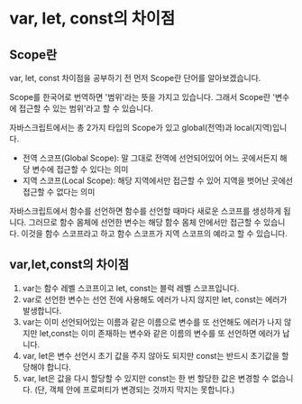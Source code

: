 # var, let, const의 차이점

## Scope란

var, let, const 차이점을 공부하기 전 먼저 Scope란 단어를 알아보겠습니다.

Scope를 한국어로 번역하면 '범위'라는 뜻을 가지고 있습니다. 그래서 Scope란 '변수에 접근할 수 있는 범위'라고 할 수 있습니다.

자바스크립트에서는 총 2가지 타입의 Scope가 있고 global(전역)과 local(지역)입니다.

- 전역 스코프(Global Scope): 말 그대로 전역에 선언되어있어 어느 곳에서든지 해당 변수에 접근할 수 있다는 의미
- 지역 스코프(Local Scope): 해당 지역에서만 접근할 수 있어 지역을 벗어난 곳에선 접근할 수 없다는 의미

자바스크립트에서 함수를 선언하면 함수를 선언할 때마다 새로운 스코프를 생성하게 됩니다. 그러므로 함수 몸체에 선언한 변수는 해당 함수 몸체 안에서만 접근할 수 있습니다. 이것을 함수 스코프라고 하고 함수 스코프가 지역 스코프의 예라고 할 수 있습니다.

## var,let,const의 차이점

1. var는 함수 레벨 스코프이고 let, const는 블럭 레벨 스코프입니다.
2. var로 선언한 변수는 선언 전에 사용해도 에러가 나지 않지만 let, const는 에러가 발생합니다.
3. var는 이미 선언되어있는 이름과 같은 이름으로 변수를 또 선언해도 에러가 나지 않지만 let,const는 이미 존재하는 변수와 같은 이름의 변수를 또 선언하면 에러가 납니다.
4. var, let은 변수 선언시 초기 값을 주지 않아도 되지만 const는 반드시 초기값을 할당해야 합니다.
5. var, let은 값을 다시 할당할 수 있지만 const는 한 번 할당한 값은 변경할 수 없습니다.
   (단, 객체 안에 프로퍼티가 변경되는 것까지 막지는 못합니다.)


 

